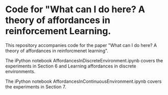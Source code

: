 # Code for "What can I do here? A theory of affordances in reinforcement Learning.

This repository accompanies code for the paper "What can I do here? A theory of
affordances in reinforcmenet learning".

The iPython notebook AffordancesInDiscreteEnvironment.ipynb covers the experiments in Section 6 and Learning affordances in discrete environments.                                          

The iPython notebook AffordancesInContinuousEnvironment.ipynb covers the experiments in Section 7.
